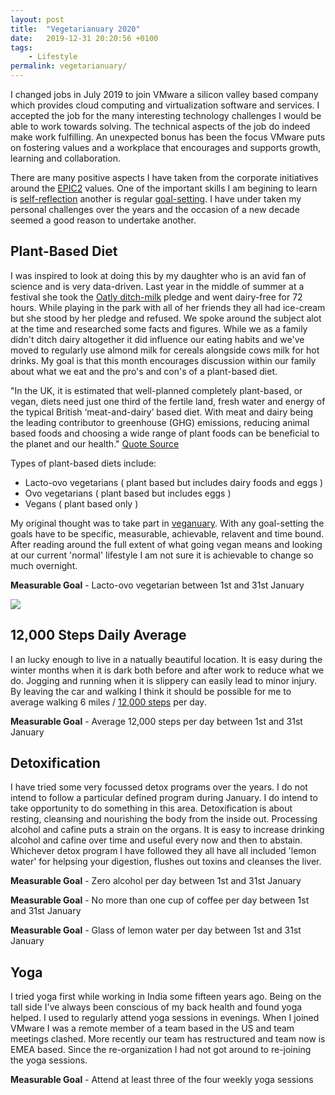 ```yaml
---
layout: post
title:  "Vegetarianuary 2020"
date:   2019-12-31 20:20:56 +0100
tags:
    - Lifestyle
permalink: vegetarianuary/
---
```


I changed jobs in July 2019 to join VMware a silicon valley based company which provides cloud computing and virtualization software and services. I accepted the job for the many interesting technology challenges I would be able to work towards solving. The technical aspects of the job do indeed make work fulfilling. An unexpected bonus has been the focus VMware puts on fostering values and a workplace that encourages and supports growth, learning and collaboration.

There are many positive aspects I have taken from the corporate initiatives around the [EPIC2](https://blogs.vmware.com/cfo/epic2-vmware-values/) values. One of the important skills I am begining to learn is [self-reflection](https://en.wikipedia.org/wiki/Self-reflection) another is regular [goal-setting](https://en.wikipedia.org/wiki/Goal_setting). I have under taken my personal challenges over the years and the occasion of a new decade seemed a good reason to undertake another.

## Plant-Based Diet

I was inspired to look at doing this by my daughter who is an avid fan of science and is very data-driven. Last year in the middle of summer at a festival she took the [Oatly ditch-milk](https://www.oatly.com/uk/ditch-milk) pledge and went dairy-free for 72 hours. While playing in the park with all of her friends they all had ice-cream but she stood by her pledge and refused. We spoke around the subject alot at the time and researched some facts and figures. While we as a family didn't ditch dairy altogether it did influence our eating habits and we've moved to regularly use almond milk for cereals alongside cows milk for hot drinks. My goal is that this month encourages discussion within our family about what we eat and the pro's and con's of a plant-based diet.

"In the UK, it is estimated that well-planned completely plant-based, or vegan, diets need just one third of the fertile land, fresh water and energy of the typical British ‘meat-and-dairy’ based diet. With meat and dairy being the leading contributor to greenhouse (GHG) emissions, reducing animal based foods and choosing a wide range of plant foods can be beneficial to the planet and our health." [Quote Source](https://www.bda.uk.com/foodfacts/plant-based_diet)

Types of plant-based diets include:

* Lacto-ovo vegetarians ( plant based but includes dairy foods and eggs )
* Ovo vegetarians ( plant based but includes eggs )
* Vegans ( plant based only )

My original thought was to take part in [veganuary](https://uk.veganuary.com/). With any goal-setting the goals have to be specific, measurable, achievable, relavent and time bound. After reading around the full extent of what going vegan means and looking at our current 'normal' lifestyle I am not sure it is achievable to change so much overnight.

**Measurable Goal** - Lacto-ovo vegetarian between 1st and 31st January

<img src="https://imgix.bustle.com/uploads/image/2019/2/27/44d8cc0b-6796-4172-8a49-4ab2ac985084-shutterstock_688650544.jpg">

## 12,000 Steps Daily Average

I an lucky enough to live in a natually beautiful location. It is easy during the winter months when it is dark both before and after work to reduce what we do. Jogging and running when it is slippery can easily lead to minor injury. By leaving the car and walking I think it should be possible for me to average walking 6 miles / [12,000 steps](https://www.verywellfit.com/how-many-walking-steps-are-in-a-mile-3435916) per day.

**Measurable Goal** - Average 12,000 steps per day between 1st and 31st January

## Detoxification

I have tried some very focussed detox programs over the years. I do not intend to follow a particular defined program during January. I do intend to take opportunity to do something in this area. Detoxification is about resting, cleansing and nourishing the body from the inside out. Processing alcohol and cafine puts a strain on the organs. It is easy to increase drinking alcohol and cafine over time and useful every now and then to abstain. Whichever detox program I have followed they all have all included 'lemon water' for helpsing your digestion, flushes out toxins and cleanses the liver. 

**Measurable Goal** - Zero alcohol per day between 1st and 31st January

**Measurable Goal** - No more than one cup of coffee per day between 1st and 31st January

**Measurable Goal** - Glass of lemon water per day between 1st and 31st January

## Yoga

I tried yoga first while working in India some fifteen years ago. Being on the tall side I've always been conscious of my back health and found yoga helped. I used to regularly attend yoga sessions in evenings. When I joined VMware I was a remote member of a team based in the US and team meetings clashed.  More recently our team has restructured and team now is EMEA based. Since the re-organization I had not got around to re-joining the yoga sessions. 

**Measurable Goal** - Attend at least three of the four weekly yoga sessions

